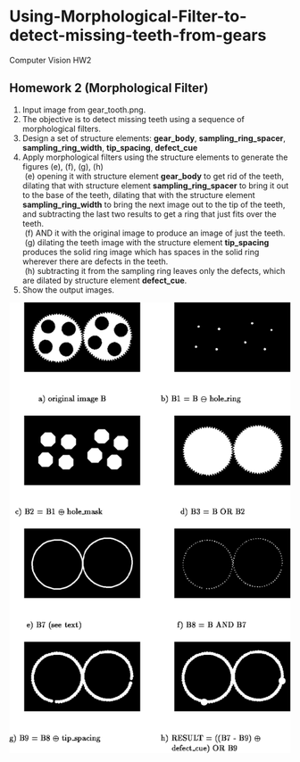 # Using-Morphological-Filter-to-detect-missing-teeth-from-gears

Computer Vision HW2

## Homework 2 (Morphological Filter)

1. Input image from gear_tooth.png.
2. The objective is to detect missing teeth using a sequence of morphological filters.
3. Design a set of structure elements: <b>gear_body</b>, <b>sampling_ring_spacer</b>, <b>sampling_ring_width</b>, <b>tip_spacing</b>, <b>defect_cue</b>
4. Apply morphological filters using the structure elements to generate the figures (e), (f), (g), (h)
<br>&nbsp;(e) opening it with structure element <b>gear_body</b> to get rid of the teeth, dilating that with structure element <b>sampling_ring_spacer</b> to bring it out to the base of the teeth, dilating that with the structure element <b>sampling_ring_width</b> to bring the next image out to the tip of the teeth, and subtracting the last two results to get a ring that just fits over the teeth.
<br>&nbsp;(f) AND it with the original image to produce an image of just the teeth.
<br>&nbsp;(g) dilating the teeth image with the structure element <b>tip_spacing</b> produces the solid ring image which has spaces in the solid ring wherever there are defects in the teeth.
<br>&nbsp;(h) subtracting it from the sampling ring leaves only the defects, which are dilated by structure element <b>defect_cue</b>.
5. Show the output images.

![figure1](gear_tooth_procedure.png "Figure1")
